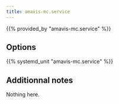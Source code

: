 ```yaml
---
title: amavis-mc.service
---
```


{{% provided_by "amavis-mc.service" %}}

## Options

{{% systemd_unit "amavis-mc.service" %}}

## Additionnal notes

Nothing here.